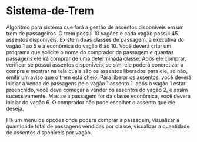 # Sistema-de-Trem

Algoritmo para sistema que fará a gestão de assentos disponíveis em um trem de passageiros. 
O trem possui 10 vagões e cada vagão possui 45 assentos disponíveis.
Existem duas classes de passagem, a executiva do vagão 1 ao 5 e a econômica do vagão 6 ao 10. 
Você deverá criar um programa que solicite o nome do comprador da passagem e quantas passagens ele irá comprar de uma determinada classe. 
Após ele comprar, verificar se possui assentos disponíveis, se sim, ele poderá concretizar a compra e 
mostrar na tela quais são os assentos liberados para ele, se não, emitir um aviso que o trem está cheio.
Para liberar os assentos, você deverá iniciar a venda de passagens pelo vagão 1 assento 1, após o vagão 1 estar preenchido, você deve começar a
vender os assentos do vagão 2, e assim sucessivamente. Mas se a passagem for da classe econômica, você deverá iniciar do vagão 6. O comprador não
pode escolher o assento que ele deseja.
 
Há um menu de opções onde poderá comprar a passagem, visualizar a quantidade total de passagens vendidas por classe, visualizar a quantidade de assentos disponíveis por vagão.
